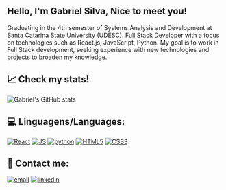 ## Hello, I'm Gabriel Silva, Nice to meet you!
Graduating in the 4th semester of Systems Analysis and Development at Santa Catarina State University (UDESC). Full Stack Developer with a focus on technologies such as React.js, JavaScript, Python. My goal is to work in Full Stack development, seeking experience with new technologies and projects to broaden my knowledge.

## 📈 Check my stats!
![Gabriel's GitHub stats](https://github-readme-stats-git-masterrstaa-rickstaa.vercel.app/api/top-langs/?username=GabrielFelipe42&show_icons=true&theme=radical)

## 💻 Linguagens/Languages:
[![React](https://img.shields.io/badge/React-20232A?style=for-the-badge&logo=react&logoColor=61DAFB)]()
[![JS](https://img.shields.io/badge/JavaScript-323330?style=for-the-badge&logo=javascript&logoColor=F7DF1E)]()
[![python](https://img.shields.io/badge/Python-14354C?style=for-the-badge&logo=python&logoColor=white)]()
[![HTML5](https://img.shields.io/badge/HTML-239120?style=for-the-badge&logo=html5&logoColor=white)]()
[![CSS3](https://img.shields.io/badge/CSS-239120?&style=for-the-badge&logo=css3&logoColor=white)]()

## 📲 Contact me:
[![email](https://img.shields.io/badge/Gmail-D14836?style=for-the-badge&logo=gmail&logoColor=white)](gabrielfelipe11102002@gmail.com)
[![linkedin](https://img.shields.io/badge/LinkedIn-0077B5?style=for-the-badge&logo=linkedin&logoColor=white)](www.linkedin.com/in/gabriel-felipe-gabas)
